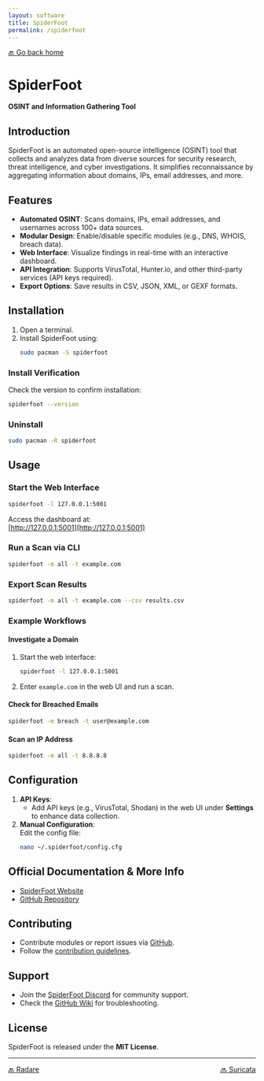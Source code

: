 ```yaml
---
layout: software
title: SpiderFoot
permalink: /spiderfoot
---
```


[🔙 Go back home](/OwlArchRepo/)

# SpiderFoot  
**OSINT and Information Gathering Tool**

## Introduction  
SpiderFoot is an automated open-source intelligence (OSINT) tool that collects and analyzes data from diverse sources for security research, threat intelligence, and cyber investigations. It simplifies reconnaissance by aggregating information about domains, IPs, email addresses, and more.

## Features  
- **Automated OSINT**: Scans domains, IPs, email addresses, and usernames across 100+ data sources.  
- **Modular Design**: Enable/disable specific modules (e.g., DNS, WHOIS, breach data).  
- **Web Interface**: Visualize findings in real-time with an interactive dashboard.  
- **API Integration**: Supports VirusTotal, Hunter.io, and other third-party services (API keys required).  
- **Export Options**: Save results in CSV, JSON, XML, or GEXF formats.  

## Installation  

1. Open a terminal.  
2. Install SpiderFoot using:  
   ```sh  
   sudo pacman -S spiderfoot  
   ```  

### Install Verification  
Check the version to confirm installation:  
```sh  
spiderfoot --version  
```  

### Uninstall  
```sh  
sudo pacman -R spiderfoot  
```  

## Usage  

### Start the Web Interface  
```sh  
spiderfoot -l 127.0.0.1:5001  
```  
Access the dashboard at:  
[http://127.0.0.1:5001](http://127.0.0.1:5001)  

### Run a Scan via CLI  
```sh  
spiderfoot -m all -t example.com  
```  

### Export Scan Results  
```sh  
spiderfoot -m all -t example.com --csv results.csv  
```  

### Example Workflows  

#### Investigate a Domain  
1. Start the web interface:  
   ```sh  
   spiderfoot -l 127.0.0.1:5001  
   ```  
2. Enter `example.com` in the web UI and run a scan.  

#### Check for Breached Emails  
```sh  
spiderfoot -m breach -t user@example.com  
```  

#### Scan an IP Address  
```sh  
spiderfoot -m all -t 8.8.8.8  
```  

## Configuration  
1. **API Keys**:  
   - Add API keys (e.g., VirusTotal, Shodan) in the web UI under **Settings** to enhance data collection.  
2. **Manual Configuration**:  
   Edit the config file:  
   ```sh  
   nano ~/.spiderfoot/config.cfg  
   ```  

## Official Documentation & More Info  
- [SpiderFoot Website](https://www.spiderfoot.net/)  
- [GitHub Repository](https://github.com/smicallef/spiderfoot)  

## Contributing  
- Contribute modules or report issues via [GitHub](https://github.com/smicallef/spiderfoot).  
- Follow the [contribution guidelines](https://github.com/smicallef/spiderfoot/blob/master/CONTRIBUTING.md).  

## Support  
- Join the [SpiderFoot Discord](https://discord.gg/spiderfoot) for community support.  
- Check the [GitHub Wiki](https://github.com/smicallef/spiderfoot/wiki) for troubleshooting.  

## License  
SpiderFoot is released under the **MIT License**.  

---

<div style="display: flex; justify-content: space-between;">
  <a href="radare">🔙 Radare</a>
  <a href="suricata">🔜 Suricata</a>
</div>